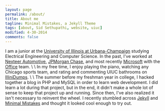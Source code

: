 ```yaml
---
layout: page
permalink: /about/
title: About me
tagline: Minimal Mistakes, a Jekyll Theme
tags: [about, Sid Sethupathi, website, uiuc]
modified: 4-30-2014
comments: false
---
```


I am a junior at the [University of Illinois at Urbana-Champaign](http://illinois.edu) studying Electrical Engineering and Computer Science. In the past, I've worked at [Nexteer Automotive](http://www.nexteer.com), [JPMorgan Chase](http://www.jpmorgan.com), and most recently [Microsoft](http://www.microsoft.com) with the [Office](http://office.microsoft.com) team.
\\
\\
In my free time, I enjoy playing the piano, watching any Chicago sports team, and rating and commenting UIUC bathrooms on [IlliniDumps](http://illinidumps.com).
\\
\\
The summer before my freshman year in college, I hacked together a blog in PHP and MySQL in order to learn web development. I did learn a lot during that project, but in the end, it didn't make a whole lot of sense to keep that project up and running. Since then, I've also realized it isn't necessary to reinvent the wheel. I recently stumbled across [Jekyll](http://jekyllrb.com) and [Minimal Mistakes](http://mademistakes.com/articles/minimal-mistakes-jekyll-theme) and thought it looked cool enough to try out.

